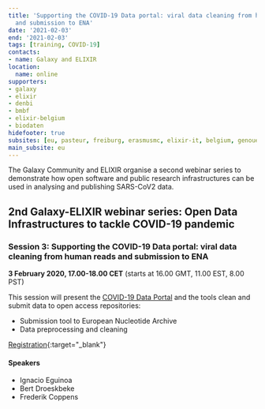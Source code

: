```yaml
---
title: 'Supporting the COVID-19 Data portal: viral data cleaning from human reads
  and submission to ENA'
date: '2021-02-03'
end: '2021-02-03'
tags: [training, COVID-19]
contacts:
- name: Galaxy and ELIXIR
location:
  name: online
supporters:
- galaxy
- elixir
- denbi
- bmbf
- elixir-belgium
- biodaten
hidefooter: true
subsites: [eu, pasteur, freiburg, erasmusmc, elixir-it, belgium, genouest]
main_subsite: eu
---
```


The Galaxy Community and ELIXIR organise a second webinar series to demonstrate how open software and public research infrastructures can be used in analysing and publishing SARS-CoV2 data.

## 2nd Galaxy-ELIXIR webinar series: Open Data Infrastructures to tackle COVID-19 pandemic

### Session 3: Supporting the COVID-19 Data portal: viral data cleaning from human reads and submission to ENA

**3 February 2020, 17.00-18.00 CET** (starts at 16.00 GMT, 11.00 EST, 8.00 PST)

This session will present the [COVID-19 Data Portal](https://www.covid19dataportal.org/) and the tools clean and submit data to open access repositories:

- Submission tool to European Nucleotide Archive
- Data preprocessing and cleaning




[Registration](https://us02web.zoom.us/webinar/register/WN_DsdNLDMxTGOmmqn0uDW7_A){:target="_blank"}

#### Speakers

- Ignacio Eguinoa 
- Bert Droeskbeke
- Frederik Coppens


